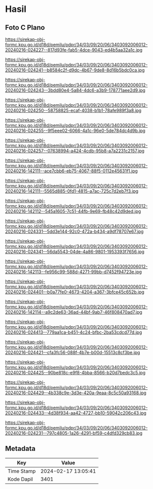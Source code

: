# Hasil

## Foto C Plano

https://sirekap-obj-formc.kpu.go.id/d18d/pemilu/pdpr/34/03/09/20/06/3403092006012-20240216-024227--817d93fe-fab5-4dce-9043-ed4b5aa32a1c.jpg

https://sirekap-obj-formc.kpu.go.id/d18d/pemilu/pdpr/34/03/09/20/06/3403092006012-20240216-024241--b8584c2f-d9dc-4b67-9de8-8d16b5bdc0ca.jpg

https://sirekap-obj-formc.kpu.go.id/d18d/pemilu/pdpr/34/03/09/20/06/3403092006012-20240216-024243--3bdd80e4-5a84-4dc6-a3b9-178771aee2d9.jpg

https://sirekap-obj-formc.kpu.go.id/d18d/pemilu/pdpr/34/03/09/20/06/3403092006012-20240216-024250--58758825-ecaf-4038-b1b1-78afe989f3a8.jpg

https://sirekap-obj-formc.kpu.go.id/d18d/pemilu/pdpr/34/03/09/20/06/3403092006012-20240216-024255--9f5eee02-6066-4a1c-96e0-5de784dc4d9b.jpg

https://sirekap-obj-formc.kpu.go.id/d18d/pemilu/pdpr/34/03/09/20/06/3403092006012-20240216-024257--07638994-a424-4cdb-95b8-a7a2231c2157.jpg

https://sirekap-obj-formc.kpu.go.id/d18d/pemilu/pdpr/34/03/09/20/06/3403092006012-20240216-142111--ace7cbb6-eb75-4067-88f5-0112e45631f1.jpg

https://sirekap-obj-formc.kpu.go.id/d18d/pemilu/pdpr/34/03/09/20/06/3403092006012-20240216-142111--5565d885-0fd1-4815-a7ac-725c7d2eb7f3.jpg

https://sirekap-obj-formc.kpu.go.id/d18d/pemilu/pdpr/34/03/09/20/06/3403092006012-20240216-142112--545a1605-7c51-44fb-9e69-fb48c42d9ded.jpg

https://sirekap-obj-formc.kpu.go.id/d18d/pemilu/pdpr/34/03/09/20/06/3403092006012-20240216-024331--5dd3e144-92c0-472a-b434-a9df78707e67.jpg

https://sirekap-obj-formc.kpu.go.id/d18d/pemilu/pdpr/34/03/09/20/06/3403092006012-20240216-024341--56da5543-04de-4a86-9801-1953393f7656.jpg

https://sirekap-obj-formc.kpu.go.id/d18d/pemilu/pdpr/34/03/09/20/06/3403092006012-20240216-142113--fe956c99-588d-4271-99bb-d7452f94723e.jpg

https://sirekap-obj-formc.kpu.go.id/d18d/pemilu/pdpr/34/03/09/20/06/3403092006012-20240216-024401--b0a77fe0-4673-4204-a367-3bfce45c652b.jpg

https://sirekap-obj-formc.kpu.go.id/d18d/pemilu/pdpr/34/03/09/20/06/3403092006012-20240216-142114--a9c2de63-36ad-44bf-9ab7-46f808470ad7.jpg

https://sirekap-obj-formc.kpu.go.id/d18d/pemilu/pdpr/34/03/09/20/06/3403092006012-20240216-024413--779aa1ca-b451-4c24-bfbc-2ba53cdcd77d.jpg

https://sirekap-obj-formc.kpu.go.id/d18d/pemilu/pdpr/34/03/09/20/06/3403092006012-20240216-024421--cfa3fc56-088f-4b7e-b00d-15513c8cf3be.jpg

https://sirekap-obj-formc.kpu.go.id/d18d/pemilu/pdpr/34/03/09/20/06/3403092006012-20240216-024425--90be818c-e9f8-4bba-8566-b20d7bedc3c5.jpg

https://sirekap-obj-formc.kpu.go.id/d18d/pemilu/pdpr/34/03/09/20/06/3403092006012-20240216-024429--4b338c9e-3d3e-420a-9eaa-8c5c50a93168.jpg

https://sirekap-obj-formc.kpu.go.id/d18d/pemilu/pdpr/34/03/09/20/06/3403092006012-20240216-024433--4d38f934-aa42-4727-bb10-59042c206c43.jpg

https://sirekap-obj-formc.kpu.go.id/d18d/pemilu/pdpr/34/03/09/20/06/3403092006012-20240216-024231--797c4805-1a26-4291-bf59-c4dfd329cb83.jpg


## Metadata

| Key        | Value               |
| ---------- | ------------------- |
| Time Stamp | 2024-02-17 13:05:41 |
| Kode Dapil | 3401                |




